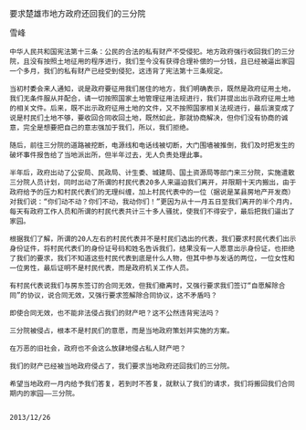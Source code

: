 要求楚雄市地方政府还回我们的三分院

雪峰


    中华人民共和国宪法第十三条：公民的合法的私有财产不受侵犯。地方政府强行收回我们的三分院，且没有按照土地征用的程序进行，我们至今没有获得合理补偿的一分钱，且已经被逼出家园一个多月，我们的私有财产已经受到侵犯，这违背了宪法第十三条规定。

    当初村委会来人通知，说是政府要征用我们居住的地方，我们明确表示，既然是政府征用土地，我们无条件服从并配合，请一切按照国家土地管理征用法规进行，我们并提出出示政府征用土地的相关文件。后来，既不出示政府征用土地的文件，又不按照国家相关法规进行，最后演变成了说是村民们土地不够，要收回合同收回土地，既然如此，那就协商解决，但你们没有协商的诚意，完全是想要把自己的意志强加于我们，所以，我们拒绝。

    随后，前往三分院的道路被挖断，电源线和电话线被切断，大门围墙被推倒，我们及时把发生的破坏事件报告给了当地派出所，但半年过去，无人负责处理此事。

    半年后，政府出动了公安局、民政局、计生委、城建局、国土资源局等部门来三分院，实施遣散三分院人员计划，同时出动了所谓的村民代表20多人来逼迫我们离开，并限期十天内搬出，由于政府给予的压力和村民代表们的无理纠缠，加上村民代表中的一位（据说是某县房地产开发商）对我们说：“你们动不动？你们不动，我动你们！”更因为从十一月五日至我们离开的半个月内，每天有政府工作人员和所谓的村民代表共计三十多人骚扰，使我们不得安宁，最后把我们逼出了家园。

    根据我们了解，所谓的20人左右的村民代表并不是村民们选出的代表，我们要求村民代表们出示身份证件，将村民代表们的身份证号码和姓名告诉我们，结果没有一人愿意出示身份证，也拒绝了我们的要求，我们不知道这些村民代表到底是什么人物，但其中参与发话的两位，一位女性和一位男性，最后证明不是村民代表，而是政府机关工作人员。

    有村民代表说我们与房东签订的合同无效，但我们撤离时，又强行要求我们签订“自愿解除合同”的协议，说合同无效，又强行要求签解除合同协议，这不矛盾吗？

    即使合同无效，也不能非法侵占我们的财产吧？这不公然违背宪法吗？

    三分院被侵占，根本不是村民们的意愿，而是当地政府策划并实施的方案。

    在万恶的旧社会，政府也不会这么放肆地侵占私人财产吧？

    我们的财产已经被当地政府侵占了，我们要求当地政府还回我们的三分院。

    希望当地政府一月内给予我们答复，若到时不答复，就默认了我们的请求，我们将搬回我们合同期内的家园——三分院。


    2013/12/26



